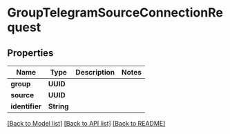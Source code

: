 # GroupTelegramSourceConnectionRequest

## Properties
Name | Type | Description | Notes
------------ | ------------- | ------------- | -------------
**group** | **UUID** |  | 
**source** | **UUID** |  | 
**identifier** | **String** |  | 

[[Back to Model list]](../README.md#documentation-for-models) [[Back to API list]](../README.md#documentation-for-api-endpoints) [[Back to README]](../README.md)


